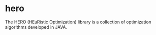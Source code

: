 # hero
The HERO (HEuRistic Optimization) library is a collection of optimization algorithms developed in JAVA.
